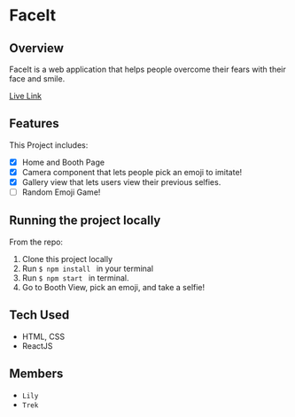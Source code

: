 # FaceIt 

## Overview
FaceIt is a web application that helps people overcome their fears with their face and smile.

[Live Link](https://v30-01.herokuapp.com/)

## Features 

This Project includes:
- [x] Home and Booth Page
- [x] Camera component that lets people pick an emoji to imitate!
- [x] Gallery view that lets users view their previous selfies.
- [ ] Random Emoji Game!

## Running the project locally

From the repo:
1. Clone this project locally
2. Run `$ npm install ` in your terminal
3. Run `$ npm start ` in terminal.
4. Go to Booth View, pick an emoji, and take a selfie!

## Tech Used
- HTML, CSS
- ReactJS

## Members 
- `Lily`
- `Trek`
